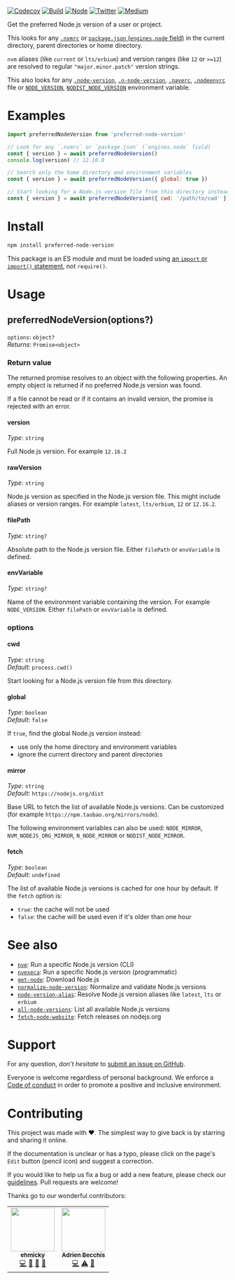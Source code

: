 [![Codecov](https://img.shields.io/codecov/c/github/ehmicky/preferred-node-version.svg?label=tested&logo=codecov)](https://codecov.io/gh/ehmicky/preferred-node-version)
[![Build](https://github.com/ehmicky/preferred-node-version/workflows/Build/badge.svg)](https://github.com/ehmicky/preferred-node-version/actions)
[![Node](https://img.shields.io/node/v/preferred-node-version.svg?logo=node.js)](https://www.npmjs.com/package/preferred-node-version)
[![Twitter](https://img.shields.io/badge/%E2%80%8B-twitter-4cc61e.svg?logo=twitter)](https://twitter.com/intent/follow?screen_name=ehmicky)
[![Medium](https://img.shields.io/badge/%E2%80%8B-medium-4cc61e.svg?logo=medium)](https://medium.com/@ehmicky)

Get the preferred Node.js version of a user or project.

This looks for any [`.nvmrc`](https://github.com/nvm-sh/nvm#nvmrc) or
[`package.json` (`engines.node` field)](https://docs.npmjs.com/files/package.json#engines)
in the current directory, parent directories or home directory.

`nvm` aliases (like `current` or `lts/erbium`) and version ranges (like `12` or
`>=12`) are resolved to regular `"major.minor.patch"` version strings.

This also looks for any
[`.node-version`](https://github.com/jasongin/nvs#automatic-switching-per-directory),
[`.n-node-version`](https://github.com/tj/n#specifying-node-versions),
[`.naverc`](https://github.com/isaacs/nave#automagical),
[`.nodeenvrc`](https://github.com/ekalinin/nodeenv#configuration) file or
[`NODE_VERSION`](https://docs.netlify.com/configure-builds/manage-dependencies/#node-js-and-javascript),
[`NODIST_NODE_VERSION`](https://github.com/nullivex/nodist#scope-precedence)
environment variable.

# Examples

<!-- Remove 'eslint-skip' once estree supports top-level await -->
<!-- eslint-skip -->

```js
import preferredNodeVersion from 'preferred-node-version'

// Look for any `.nvmrc` or `package.json` (`engines.node` field)
const { version } = await preferredNodeVersion()
console.log(version) // 12.10.0

// Search only the home directory and environment variables
const { version } = await preferredNodeVersion({ global: true })

// Start looking for a Node.js version file from this directory instead
const { version } = await preferredNodeVersion({ cwd: '/path/to/cwd' })
```

# Install

```bash
npm install preferred-node-version
```

This package is an ES module and must be loaded using
[an `import` or `import()` statement](https://gist.github.com/sindresorhus/a39789f98801d908bbc7ff3ecc99d99c),
not `require()`.

# Usage

## preferredNodeVersion(options?)

`options`: `object?`\
_Returns_: `Promise<object>`

### Return value

The returned promise resolves to an object with the following properties. An
empty object is returned if no preferred Node.js version was found.

If a file cannot be read or if it contains an invalid version, the promise is
rejected with an error.

#### version

_Type_: `string`

Full Node.js version. For example `12.16.2`

#### rawVersion

_Type_: `string`

Node.js version as specified in the Node.js version file. This might include
aliases or version ranges. For example `latest`, `lts/erbium`, `12` or
`12.16.2`.

#### filePath

_Type_: `string?`

Absolute path to the Node.js version file. Either `filePath` or `envVariable` is
defined.

#### envVariable

_Type_: `string?`

Name of the environment variable containing the version. For example
`NODE_VERSION`. Either `filePath` or `envVariable` is defined.

### options

#### cwd

_Type_: `string`\
_Default_: `process.cwd()`

Start looking for a Node.js version file from this directory.

#### global

_Type_: `boolean`\
_Default_: `false`

If `true`, find the global Node.js version instead:

- use only the home directory and environment variables
- ignore the current directory and parent directories

#### mirror

_Type_: `string`\
_Default_: `https://nodejs.org/dist`

Base URL to fetch the list of available Node.js versions. Can be customized (for
example `https://npm.taobao.org/mirrors/node`).

The following environment variables can also be used: `NODE_MIRROR`,
`NVM_NODEJS_ORG_MIRROR`, `N_NODE_MIRROR` or `NODIST_NODE_MIRROR`.

#### fetch

_Type_: `boolean`\
_Default_: `undefined`

The list of available Node.js versions is cached for one hour by default. If the
`fetch` option is:

- `true`: the cache will not be used
- `false`: the cache will be used even if it's older than one hour

# See also

- [`nve`](https://github.com/ehmicky/nve): Run a specific Node.js version (CLI)
- [`nvexeca`](https://github.com/ehmicky/nve): Run a specific Node.js version
  (programmatic)
- [`get-node`](https://github.com/ehmicky/get-node): Download Node.js
- [`normalize-node-version`](https://github.com/ehmicky/normalize-node-version):
  Normalize and validate Node.js versions
- [`node-version-alias`](https://github.com/ehmicky/node-version-alias): Resolve
  Node.js version aliases like `latest`, `lts` or `erbium`
- [`all-node-versions`](https://github.com/ehmicky/all-node-versions): List all
  available Node.js versions
- [`fetch-node-website`](https://github.com/ehmicky/fetch-node-website): Fetch
  releases on nodejs.org

# Support

For any question, _don't hesitate_ to [submit an issue on GitHub](../../issues).

Everyone is welcome regardless of personal background. We enforce a
[Code of conduct](CODE_OF_CONDUCT.md) in order to promote a positive and
inclusive environment.

# Contributing

This project was made with ❤️. The simplest way to give back is by starring and
sharing it online.

If the documentation is unclear or has a typo, please click on the page's `Edit`
button (pencil icon) and suggest a correction.

If you would like to help us fix a bug or add a new feature, please check our
[guidelines](CONTRIBUTING.md). Pull requests are welcome!

Thanks go to our wonderful contributors:

<!-- ALL-CONTRIBUTORS-LIST:START -->
<!-- prettier-ignore-start -->
<!-- markdownlint-disable -->
<table>
  <tr>
    <td align="center"><a href="https://twitter.com/ehmicky"><img src="https://avatars2.githubusercontent.com/u/8136211?v=4" width="100px;" alt=""/><br /><sub><b>ehmicky</b></sub></a><br /><a href="https://github.com/ehmicky/preferred-node-version/commits?author=ehmicky" title="Code">💻</a> <a href="#design-ehmicky" title="Design">🎨</a> <a href="#ideas-ehmicky" title="Ideas, Planning, & Feedback">🤔</a> <a href="https://github.com/ehmicky/preferred-node-version/commits?author=ehmicky" title="Documentation">📖</a></td>
    <td align="center"><a href="https://twitter.com/adrieankhisbe"><img src="https://avatars1.githubusercontent.com/u/2601132?v=4" width="100px;" alt=""/><br /><sub><b>Adrien Becchis</b></sub></a><br /><a href="https://github.com/ehmicky/preferred-node-version/commits?author=AdrieanKhisbe" title="Code">💻</a> <a href="https://github.com/ehmicky/preferred-node-version/commits?author=AdrieanKhisbe" title="Tests">⚠️</a> <a href="#ideas-AdrieanKhisbe" title="Ideas, Planning, & Feedback">🤔</a></td>
  </tr>
</table>

<!-- markdownlint-enable -->
<!-- prettier-ignore-end -->

<!-- ALL-CONTRIBUTORS-LIST:END -->
